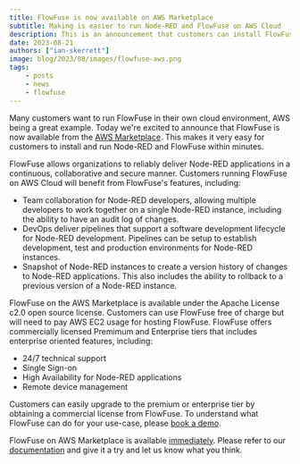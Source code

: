 ```yaml
---
title: FlowFuse is now available on AWS Marketplace
subtitle: Making is easier to run Node-RED and FlowFuse on AWS Cloud
description: This is an announcement that customers can install FlowFuse on AWS Cloud from the AWS Marketplace.
date: 2023-08-21
authors: ["ian-skerrett"]
image: blog/2023/08/images/flowfuse-aws.png
tags:
    - posts
    - news
    - flowfuse
---
```


Many customers want to run FlowFuse in their own cloud environment, AWS being a great example. Today we're excited to announce that FlowFuse is now available from the [AWS Marketplace](https://aws.amazon.com/marketplace/pp/prodview-3ycrknfg67rug?sr=0-1&ref_=beagle&applicationId=AWSMPContessa). This makes it very easy for customers to install and run Node-RED and FlowFuse within minutes.

<!--more-->

FlowFuse allows organizations to reliably deliver Node-RED applications in a continuous, collaborative and secure manner. Customers running FlowFuse on AWS Cloud will benefit from FlowFuse's features, including:
- Team collaboration for Node-RED developers, allowing multiple developers to work together on a single Node-RED instance, including the ability to have an audit log of changes.
- DevOps deliver pipelines that support a software development lifecycle for Node-RED development. Pipelines can be setup to establish development, test and production environments for Node-RED instances.
- Snapshot of Node-RED instances to create a version history of changes to Node-RED applications. This also includes the ability to rollback to a previous version of a Node-RED instance.

FlowFuse on the AWS Marketplace is available under the Apache License c2.0 open source license. Customers can use FlowFuse free of charge but will need to pay AWS EC2 usage for hosting FlowFuse. FlowFuse offers commercially licensed Premimum and Enterprise tiers that includes enterprise oriented features, including:
- 24/7 technical support
- Single Sign-on
- High Availability for Node-RED applications
- Remote device management

Customers can easily upgrade to the premium or enterprise tier by obtaining a commercial license from FlowFuse. To understand what FlowFuse can do for your use-case, please [book a demo](/book-demo).

FlowFuse on AWS Marketplace is available [immediately](https://aws.amazon.com/marketplace/pp/prodview-3ycrknfg67rug?sr=0-1&ref_=beagle&applicationId=AWSMPContessa). Please refer to our [documentation](/docs/install/docker/aws-marketplace/) and give it a try and let us know what you think.